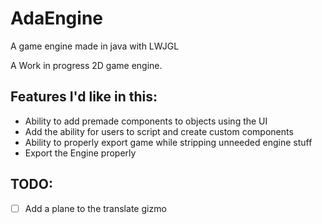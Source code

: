 # AdaEngine
 A game engine made in java with LWJGL

A Work in progress 2D game engine.

## Features I'd like in this:
- Ability to add premade components to objects using the UI
- Add the ability for users to script and create custom components
- Ability to properly export game while stripping unneeded engine stuff
- Export the Engine properly

## TODO:
- [ ] Add a plane to the translate gizmo
